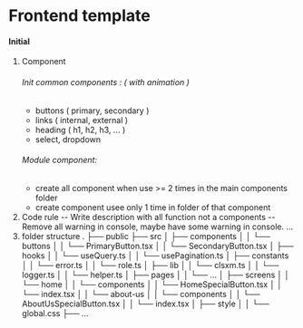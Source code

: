 # Frontend template 
#### Initial
1. Component
    ###### Init common components : ( with animation )
     - buttons ( primary, secondary ) 
     - links ( internal, external )
     - heading ( h1, h2, h3, ... ) 
     - select, dropdown
    ###### Module component: 
    - create all component when use >= 2 times in the main components folder
    - create component usee only 1 time in folder of that component
2. Code rule
    -- Write description with all function not a components
    -- Remove all warning in console, maybe have some warning in console.
    ...
3. folder structure
.
├── public
├── src
│   ├── components
│   │   └── buttons
│   │       └── PrimaryButton.tsx
│   │       └── SecondaryButton.tsx
│   ├── hooks
│   │   └── useQuery.ts
│   │   └── usePagination.ts
│   ├── constants
│   │   └── error.ts
│   │   └── role.ts
│   ├── lib
│   │   └── clsxm.ts
│   │   └── logger.ts
│   │   └── helper.ts
│   ├── pages
│   │   └── ...
│   ├── screens
│   │   └── home
│   │       └── components
│   │           └── HomeSpecialButton.tsx
│   │       └── index.tsx
│   │   └── about-us
│   │       └── components
│   │           └── AboutUsSpecialButton.tsx
│   │       └── index.tsx
│   ├── style
│   │   └── global.css
├── ...
